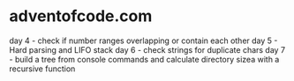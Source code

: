 # adventofcode.com

day 4 - check if number ranges overlapping or contain each other
day 5 - Hard parsing and LIFO stack
day 6 - check strings for duplicate chars
day 7 - build a tree from console commands and calculate directory sizea with a recursive function
